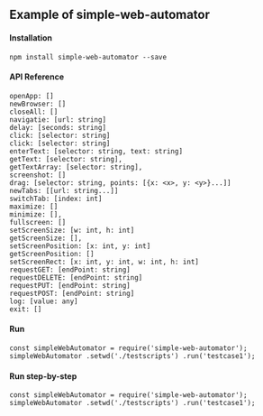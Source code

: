 ## Example of simple-web-automator

#### Installation

    npm install simple-web-automator --save

#### API Reference

	openApp: []
	newBrowser: []
	closeAll: []
	navigatie: [url: string]
	delay: [seconds: string]
	click: [selector: string]
	click: [selector: string]
	enterText: [selector: string, text: string]
	getText: [selector: string],
	getTextArray: [selector: string],
	screenshot: []
	drag: [selector: string, points: [{x: <x>, y: <y>}...]]
	newTabs: [[url: string...]]
	switchTab: [index: int]
	maximize: []
	minimize: [],
	fullscreen: []
	setScreenSize: [w: int, h: int]
	getScreenSize: [],
	setScreenPosition: [x: int, y: int]
	getScreenPosition: []
	setScreenRect: [x: int, y: int, w: int, h: int]
	requestGET: [endPoint: string]
	requestDELETE: [endPoint: string]
	requestPUT: [endPoint: string]
	requestPOST: [endPoint: string]
	log: [value: any]
	exit: []


#### Run

`
const simpleWebAutomator = require('simple-web-automator');
simpleWebAutomator
.setwd('./testscripts')
.run('testcase1');
`

#### Run step-by-step

`
const simpleWebAutomator = require('simple-web-automator');
simpleWebAutomator
.setwd('./testscripts')
.run('testcase1');
`
